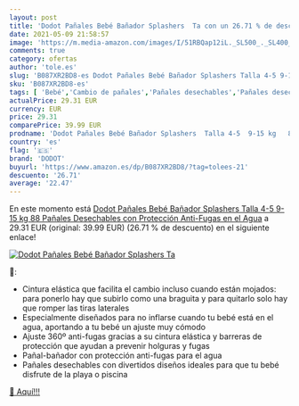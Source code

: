 ```yaml
---
layout: post
title: 'Dodot Pañales Bebé Bañador Splashers  Ta con un 26.71 % de descuento'
date: 2021-05-09 21:58:57
image: 'https://m.media-amazon.com/images/I/51RBQap12iL._SL500_._SL400_.jpg'
comments: true
category: ofertas
author: 'tole.es'
slug: 'B087XR2BD8-es Dodot Pañales Bebé Bañador Splashers Talla 4-5 9-15 kg 88...'
sku: 'B087XR2BD8-es'
tags: [ 'Bebé','Cambio de pañales','Pañales desechables','Pañales desechables para bebés','Pañales para bebé','bebé','dodot','pañales', ]
actualPrice: 29.31 EUR
currency: EUR
price: 29.31
comparePrice: 39.99 EUR
prodname: 'Dodot Pañales Bebé Bañador Splashers  Talla 4-5  9-15 kg   88 Pañales Desechables con Protección Anti-Fugas en el Agua'
country: 'es'
flag: '🇪🇸'
brand: 'DODOT'
buyurl: 'https://www.amazon.es/dp/B087XR2BD8/?tag=tolees-21'
descuento: '26.71'
average: '22.47'
---
```


En este momento está [Dodot Pañales Bebé Bañador Splashers  Talla 4-5  9-15 kg   88 Pañales Desechables con Protección Anti-Fugas en el Agua](https://www.amazon.es/dp/B087XR2BD8/?tag=tolees-21) a 29.31 EUR (original: 39.99 EUR) (26.71 %  de descuento) en el siguiente enlace!

[![Dodot Pañales Bebé Bañador Splashers  Ta](https://m.media-amazon.com/images/I/51RBQap12iL._SL500_._SL400_.jpg)](https://www.amazon.es/dp/B087XR2BD8/?tag=tolees-21)

🔎:

- Cintura elástica que facilita el cambio incluso cuando están mojados: para ponerlo hay que subirlo como una braguita y para quitarlo solo hay que romper las tiras laterales
- Especialmente diseñados para no inflarse cuando tu bebé está en el agua, aportando a tu bebé un ajuste muy cómodo
- Ajuste 360º anti-fugas gracias a su cintura elástica y barreras de protección que ayudan a prevenir holguras y fugas
- Pañal-bañador con protección anti-fugas para el agua
- Pañales desechables con divertidos diseños ideales para que tu bebé disfrute de la playa o piscina

[🛒 Aquí!!!](https://www.amazon.es/dp/B087XR2BD8/?tag=tolees-21)
